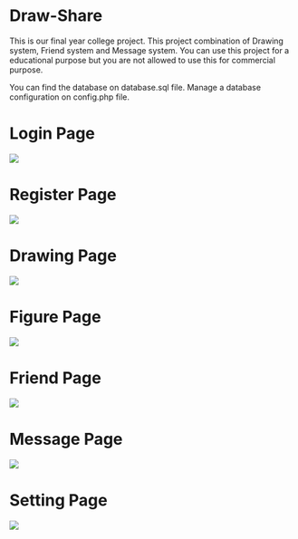 # Draw-Share
This is our final year college project. This project combination of Drawing system, Friend system and Message system. You can use this project for a educational purpose but you are not allowed to use this for commercial purpose.

You can find the database on database.sql file.
Manage a database configuration on config.php file.

# Login Page
![](https://imgur.com/8ZefvGY.png)

# Register Page
![](https://imgur.com/C9IEuPV.png)

# Drawing Page
![](https://imgur.com/G9yXg1X.png)

# Figure Page
![](https://imgur.com/mJTeIJc.png)

# Friend Page
![](https://imgur.com/xHhbKol.png)

# Message Page
![](https://imgur.com/ZQocRgX.png)

# Setting Page
![](https://imgur.com/u3u8khg.png)
